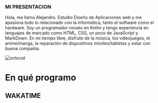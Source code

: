### MI PRESENTACION

Hola, me llamo Alejandro. Estudio Diseño de Aplicaciones web y me apasiona todo lo relacionado con la informática, tanto el software como el hardware. Soy un programador novato en Kotlin y tengo experiencia en lenguajes de marcado como HTML, CSS, un poco de JavaScript y MarkDown. En mi tiempo libre, disfruto de la música, los videojuegos, el anime/manga, la reparación de dispositivos móviles/tabletas y estar con buena compañía.

![octocat]([URL_generada_por_el_servicio](https://github.com/aleag2407/aleag2407/blob/main/octocat-1696461654740.png)https://github.com/aleag2407/aleag2407/blob/main/octocat-1696461654740.png)

# En qué programo

## WAKATIME

